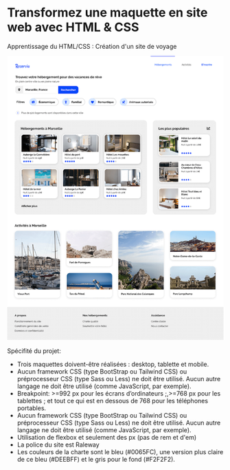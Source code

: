 # Transformez une maquette en site web avec HTML & CSS

Apprentissage du HTML/CSS : Création d'un site de voyage

![](images/booki.png)

Spécifité du projet:

* Trois maquettes doivent-être réalisées : desktop, tablette et mobile.  
* Aucun framework CSS (type BootStrap ou Tailwind CSS) ou préprocesseur CSS (type Sass
ou Less) ne doit être utilisé.
Aucun autre langage ne doit être utilisé (comme JavaScript, par exemple).  
* Breakpoint:  >=992 px pour les écrans d’ordinateurs ;,>=768 px pour les tablettes ; et tout ce qui est en dessous de 768 pour les téléphones portables.
* Aucun framework CSS (type BootStrap ou Tailwind CSS) ou préprocesseur CSS (type Sass
ou Less) ne doit être utilisé.
Aucun autre langage ne doit être utilisé (comme JavaScript, par exemple).
* Utilisation de flexbox et seulement des px (pas de rem et d'em)
* La police du site est Raleway
* Les couleurs de la charte sont le bleu (#0065FC), une version plus claire de ce bleu
(#DEEBFF) et le gris pour le fond (#F2F2F2).
 

